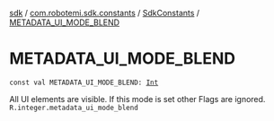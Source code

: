 [sdk](../../index.md) / [com.robotemi.sdk.constants](../index.md) / [SdkConstants](index.md) / [METADATA_UI_MODE_BLEND](./-m-e-t-a-d-a-t-a_-u-i_-m-o-d-e_-b-l-e-n-d.md)

# METADATA_UI_MODE_BLEND

`const val METADATA_UI_MODE_BLEND: `[`Int`](https://kotlinlang.org/api/latest/jvm/stdlib/kotlin/-int/index.html)

All UI elements are visible.
If this mode is set other Flags are ignored.
`R.integer.metadata_ui_mode_blend`

